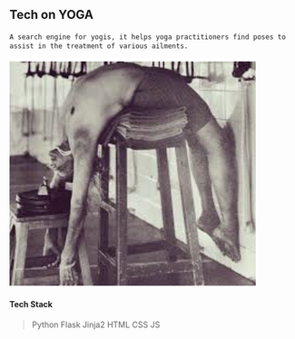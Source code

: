 ## Tech on YOGA 

```
A search engine for yogis, it helps yoga practitioners find poses to assist in the treatment of various ailments.
```


![Image](./app/static/img/Backbends.png)

#### Tech Stack

> Python
> Flask
> Jinja2
> HTML CSS JS






